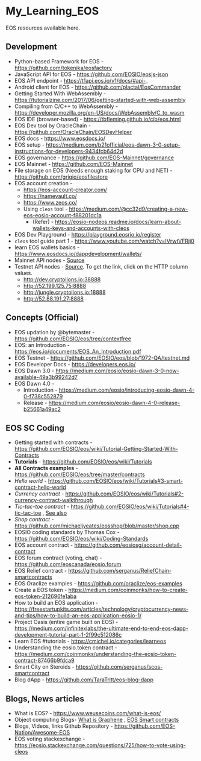 # My_Learning_EOS
EOS resources available here.

## Development
* Python-based Framework for EOS - https://github.com/tokenika/eosfactory
* JavaScript API for EOS - https://github.com/EOSIO/eosjs-json
* EOS API endpoint - https://t1api.eos.io/v1/docs/#api-_
* Android client for EOS - https://github.com/plactal/EosCommander
* Getting Started With WebAssembly - https://tutorialzine.com/2017/06/getting-started-with-web-assembly
* Compiling from C/C++ to WebAssembly - https://developer.mozilla.org/en-US/docs/WebAssembly/C_to_wasm
* EOS IDE (browser-based) - https://tbfleming.github.io/cib/eos.html
* EOS Dev tool by OracleChain - https://github.com/OracleChain/EOSDevHelper
* EOS docs - https://www.eosdocs.io/
* EOS setup - https://medium.com/b21official/eos-dawn-3-0-setup-instructions-for-developers-9434fcb64d2d
* EOS governance - https://github.com/EOS-Mainnet/governance
* EOS Mainnet - https://github.com/EOS-Mainnet
* File storage on EOS (Needs enough staking for CPU and NET) - https://github.com/grigio/eosfilestore
* EOS account creation -
   * https://eos-account-creator.com/
   * https://namevault.co/
   * https://www.zeos.co/
   * Using `cleos` tool - https://medium.com/@cc32d9/creating-a-new-eos-eosio-account-f88201dc1a
      + (Refer) - https://eosio-nodeos.readme.io/docs/learn-about-wallets-keys-and-accounts-with-cleos
* EOS Dev Playground - https://playground.eosrio.io/register
* `cleos` tool guide part 1 - https://www.youtube.com/watch?v=IVrwtVFRjj0
* learn EOS wallets basics - https://www.eosdocs.io/dappdevelopment/wallets/
* Mainnet API nodes - [Source](https://github.com/greymass/eos-voter/blob/master/nodes.md#eos-nodes)
* Testnet API nodes - [Source](http://jungle.cryptolions.io/#). To get the link, click on the HTTP column values. 
  - http://dev.cryptolions.io:38888
  - http://52.199.125.75:8888
  - http://jungle.cryptolions.io:18888
  - http://52.88.191.27:8888


## Concepts (Official)
* EOS updation by @bytemaster - https://github.com/EOSIO/eos/tree/contextfree
* EOS: an Introduction - https://eos.io/documents/EOS_An_Introduction.pdf
* EOS Testnet - https://github.com/EOSIO/eos/blob/1972-QA/testnet.md
* EOS Developer Docs - https://developers.eos.io/
* EOS Dawn 3.0 - https://medium.com/eosio/eosio-dawn-3-0-now-available-49a3b99242d7
* EOS Dawn 4.0 - 
    * Introduction - https://medium.com/eosio/introducing-eosio-dawn-4-0-f738c552879
    * Release - https://medium.com/eosio/eosio-dawn-4-0-release-b25661a49ac2

## EOS SC Coding
* Getting started with contracts - https://github.com/EOSIO/eos/wiki/Tutorial-Getting-Started-With-Contracts
* **Tutorials** - https://github.com/EOSIO/eos/wiki/Tutorials
* **All Contracts examples** - https://github.com/EOSIO/eos/tree/master/contracts
* _Hello world_ - https://github.com/EOSIO/eos/wiki/Tutorials#3-smart-contract-hello-world
* _Currency contract_ - https://github.com/EOSIO/eos/wiki/Tutorials#2-currency-contract-walkthrough
* _Tic-tac-toe contract_ - https://github.com/EOSIO/eos/wiki/Tutorials#4-tic-tac-toe , [See also](https://github.com/andriantolie/tic_tac_toe/blob/master/tic_tac_toe.cpp)
* _Shop contract_ - https://github.com/michaeljyeates/eosshop/blob/master/shop.cpp
* EOSIO coding standards by Thomas Cox - https://github.com/EOSIO/eos/wiki/Coding-Standards
* EOS account contract - https://github.com/eosiosg/account-detail-contract
* EOS forum contract (voting, chat) - https://github.com/eoscanada/eosio.forum
* EOS Relief contract - https://github.com/serganus/ReliefChain-smartcontracts
* EOS Oraclize examples - https://github.com/oraclize/eos-examples
* Create a EOS token - https://medium.com/coinmonks/how-to-create-eos-token-212696fe1aba
* How to build an EOS application - https://freestartupkits.com/articles/technology/cryptocurrency-news-and-tips/how-to-build-an-eos-application-eosio-1/
* Project Oasis (entire game built on EOS) - https://medium.com/infinitexlabs/the-ultimate-end-to-end-eos-dapp-development-tutorial-part-1-2f99c512086c
* Learn EOS #tutorials - https://cmichel.io/categories/learneos
* Understanding the eosio.token contract - https://medium.com/coinmonks/understanding-the-eosio-token-contract-87466b9fdca9
* Smart City on Steroids - https://github.com/serganus/scos-smartcontract
* Blog dApp - https://github.com/TaraTritt/eos-blog-dapp

## Blogs, News articles
* What is EOS? - https://www.weusecoins.com/what-is-eos/
* Object computing Blogs- [What is Graphene](https://objectcomputing.com/resources/publications/sett/march-2017-graphene-an-open-source-blockchain/) , [EOS Smart contracts](https://objectcomputing.com/resources/publications/sett/february-2018-eos-smart-contracts/)
* Blogs, Videos, links Github Repository - https://github.com/EOS-Nation/Awesome-EOS
* EOS voting stackexchange - https://eosio.stackexchange.com/questions/725/how-to-vote-using-cleos


